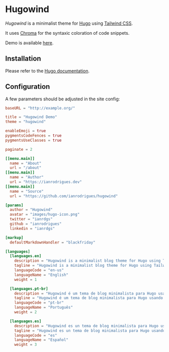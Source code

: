 # Hugowind

_Hugowind_ is a minimalist theme for [Hugo](https://gohugo.io) using [Tailwind CSS](https://tailwindcss.com).

It uses [Chroma](https://gohugo.io/content-management/syntax-highlighting/) for the syntaxic coloration of code snippets.

Demo is available [here](https://vibrant-hopper-92ee84.netlify.app/).

## Installation

Please refer to the [Hugo documentation](https://gohugo.io/themes/installing/).

## Configuration

A few parameters should be adjusted in the site config:

```toml
baseURL = "http://example.org/"

title = "Hugowind Demo"
theme = "hugowind"

enableEmoji = true
pygmentsCodeFences = true
pygmentsUseClasses = true

paginate = 2

[[menu.main]]
  name = "About"
  url = "/about"
[[menu.main]]
  name = "Author"
  url = "https://ianrodrigues.dev"
[[menu.main]]
  name = "Source"
  url = "https://github.com/ianrodrigues/hugowind"

[params]
  author = "Hugowind"
  avatar = "images/hugo-icon.png"
  twitter = "ianrdgs"
  github = "ianrodrigues"
  linkedin = "ianrdgs"

[markup]
  defaultMarkdownHandler = "blackfriday"

[languages]
  [languages.en]
    description = "Hugowind is a minimalist blog theme for Hugo using Tailwind CSS that focus on your content."
    tagline = "Hugowind is a minimalist blog theme for Hugo using Tailwind CSS that focus on your content."
    languageCode = "en-us"
    languageName = "English"
    weight = 1

  [languages.pt-br]
    description = "Hugowind é um tema de blog minimalista para Hugo usando Tailwind CSS que se concentra no seu conteúdo."
    tagline = "Hugowind é um tema de blog minimalista para Hugo usando Tailwind CSS que se concentra no seu conteúdo."
    languageCode = "pt-br"
    languageName = "Português"
    weight = 2

  [languages.es]
    description = "Hugowind es un tema de blog minimalista para Hugo usando Tailwind CSS que se enfoca en tu contenido."
    tagline = "Hugowind es un tema de blog minimalista para Hugo usando Tailwind CSS que se enfoca en tu contenido."
    languageCode = "es"
    languageName = "Español"
    weight = 3
```
